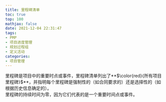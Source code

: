 ```yaml
---
title: 里程碑清单
toc: true
top: 100
mathjax: false
date: 2021-12-04 22:31:47
tags:
- PMP
- 项目进度管理
- 规划过程组
- 定义活动
categories:
- 项目管理
---
```

里程碑是项目中的重要时点或事件，里程碑清单列出了**$\color{red}{所有项目里程碑}$**，并指明每个里程碑是强制性的（如合同要求的）还是选择性的（如根据历史信息确定的）。  
里程碑的持续时间为零，因为它们代表的是一个重要时间点或事件。
